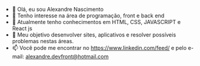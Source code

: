 - 👋 Olá, eu sou Alexandre Nascimento
- 👀 Tenho interesse na área de programação, front e back end
- 🌱 Atualmente tenho conhecimentos em HTML, CSS, JAVASCRIPT e React js
- 💞️ Meu objetivo desenvolver sites, aplicativos e resolver possíveis problemas nestas áreas.
- 📫 Você pode me encontrar no https://www.linkedin.com/feed/ e pelo e-mail: alexandre.devfront@hotmail.com

<!---
Alexandresfi/Alexandresfi is a ✨ special ✨ repository because its `README.md` (this file) appears on your GitHub profile.
You can click the Preview link to take a look at your changes.
--->
